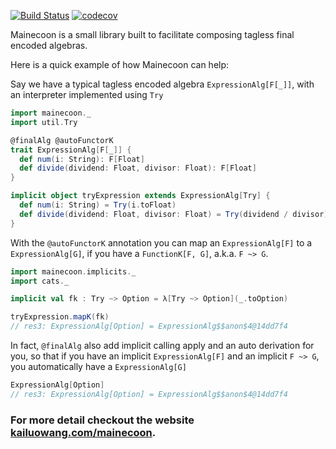 [![Build Status](https://travis-ci.org/kailuowang/mainecoon.svg?branch=master)](https://travis-ci.org/kailuowang/mainecoon)
[![codecov](https://codecov.io/gh/kailuowang/mainecoon/branch/master/graph/badge.svg)](https://codecov.io/gh/kailuowang/mainecoon)

Mainecoon is a small library built to facilitate composing tagless final encoded algebras.

Here is a quick example of how Mainecoon can help:

Say we have a typical tagless encoded algebra `ExpressionAlg[F[_]]`, with an interpreter implemented using `Try`

```scala
import mainecoon._
import util.Try

@finalAlg @autoFunctorK
trait ExpressionAlg[F[_]] {
  def num(i: String): F[Float]
  def divide(dividend: Float, divisor: Float): F[Float]
}

implicit object tryExpression extends ExpressionAlg[Try] {
  def num(i: String) = Try(i.toFloat)
  def divide(dividend: Float, divisor: Float) = Try(dividend / divisor)
}
```

With the `@autoFunctorK` annotation you can map
 an `ExpressionAlg[F]` to a `ExpressionAlg[G]`, if you have a `FunctionK[F, G]`, a.k.a. `F ~> G`.
```scala
import mainecoon.implicits._
import cats._

implicit val fk : Try ~> Option = λ[Try ~> Option](_.toOption)

tryExpression.mapK(fk)
// res3: ExpressionAlg[Option] = ExpressionAlg$$anon$4@14dd7f4
```

In fact, `@finalAlg` also add implicit calling apply and an auto derivation for you, so that if you have an implicit  `ExpressionAlg[F]` and an implicit
`F ~> G`, you automatically have a `ExpressionAlg[G]`

```scala
ExpressionAlg[Option]
// res3: ExpressionAlg[Option] = ExpressionAlg$$anon$4@14dd7f4
```

### For more detail checkout the website [kailuowang.com/mainecoon](http://kailuowang.com/mainecoon).
